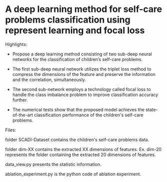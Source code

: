 # A deep learning method for self-care problems classification using represent learning and focal loss

Highlights:

- Propose a deep learning method consisting of two sub-deep neural networks for the classification of children’s self-care problems. 

- The first sub-deep neural network utilizes the triplet loss method to compress the dimensions of the feature and preserve the information and the correlation, simultaneously. 

- The second sub-network employs a technology called focal loss to handle the class imbalance problem to improve classification accuracy further. 

- The numerical tests show that the proposed model achieves the state-of-the-art classification performance of the children's self-care problems.

Files:

folder SCADI-Dataset contains the children's self-care problems data.

folder dim-XX contains the extracted XX dimensions of features. Ex. dim-20 represents the folder containing the extracted 20 dimensions of features. 

data_view.py presents the statistic information. 

ablation_experiment.py is the python code of ablation experiment. 
